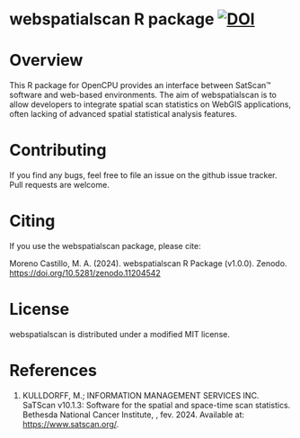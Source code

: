 # webspatialscan R package [![DOI](https://zenodo.org/badge/786540545.svg)](https://zenodo.org/doi/10.5281/zenodo.11036381)

# Overview

This R package for OpenCPU provides an interface between SatScan™ software and web-based environments. The aim of webspatialscan is to allow developers to integrate spatial scan statistics on WebGIS applications, often lacking of advanced spatial statistical analysis features. 

# Contributing

If you find any bugs, feel free to file an issue on the github issue tracker. Pull requests are welcome.

# Citing

If you use the webspatialscan package, please cite:

Moreno Castillo, M. A. (2024). webspatialscan R Package (v1.0.0). Zenodo. https://doi.org/10.5281/zenodo.11204542

# License

webspatialscan is distributed under a modified MIT license.

# References
1. KULLDORFF, M.; INFORMATION MANAGEMENT SERVICES INC. SaTScan v10.1.3: Software for the spatial and space-time scan statistics. Bethesda National Cancer Institute, , fev. 2024. Available at: <https://www.satscan.org/>.
